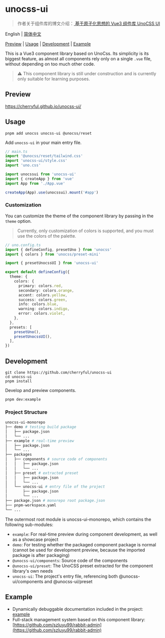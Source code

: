 # unocss-ui

> 作者关于组件库的博文介绍：<a href="https://luzhenyu.blog.csdn.net/article/details/130799232" target="_blank"> 基于原子化思想的 Vue3 组件库 UnoCSS UI
</a>


English | [简体中文](./README-CN.md)


[Preview](#Preview) | [Usage](#Usage)  | [Development](#Development) | [Example](#Example)


This is a Vue3 component library based on UnoCss. Its simplicity is its biggest feature, as almost all components rely only on a single `.vue` file, without depending on too much other code. 

> ⚠️ This component library is still under construction and is currently only suitable for learning purposes.

## Preview

<a href="https://cherryful.github.io/unocss-ui/" target="_blank">
https://cherryful.github.io/unocss-ui/
</a>

## Usage


```
pnpm add unocss unocss-ui @unocss/reset
```

Add `unocss-ui` in your main entry file.


```ts
// main.ts
import '@unocss/reset/tailwind.css'
import 'unocss-ui/style.css'
import 'uno.css'

import unocssui from 'unocss-ui'
import { createApp } from 'vue'
import App from './App.vue'

createApp(App).use(unocssui).mount('#app')
```

### Customization

You can customize the theme of the component library by passing in the `theme` option.

> Currently, only customization of colors is supported, and you must use the colors of the palette.

```ts
// uno.config.ts
import { defineConfig, presetUno } from 'unocss'
import { colors } from 'unocss/preset-mini'

import { presetUnocssUI } from 'unocss-ui'

export default defineConfig({
  theme: {
    colors: {
      primary: colors.red,
      secondary: colors.orange,
      accent: colors.yellow,
      success: colors.green,
      info: colors.blue,
      warning: colors.indigo,
      error: colors.violet,
    },
  },
  presets: [
    presetUno(),
    presetUnocssUI(),
  ],
})
```

## Development

```
git clone https://github.com/cherryful/unocss-ui
cd unocss-ui
pnpm install
```

Develop and preview components.

```bash
pnpm dev:example
```

### Project Structure

```bash
unocss-ui-monorepo
├── demo # testing build package
│   ├── package.json
│   └── ...
├── example # real-time preview
│   ├── package.json
│   └── ...
├── packages
│   ├── components # source code of components
│   │   ├── package.json
│   │   └── ...
│   ├── preset # extracted preset
│   │   ├── package.json
│   │   └── ...
│   └── unocss-ui # entry file of the project
│       ├── package.json
│       └── ...
├── package.json # monorepo root package.json
├── pnpm-workspace.yaml
└── ...
```

The outermost root module is unocss-ui-monorepo, which contains the following sub-modules:

- `example`: For real-time preview during component development, as well as a showcase project
- `demo`: For testing whether the packaged component package is normal (cannot be used for development preview, because the imported package is after packaging)
- `@unocss-ui/components`: Source code of the components
- `@unocss-ui/preset`: The UnoCSS preset extracted for the component library's own needs
- `unocss-ui`: The project's entry file, referencing both @unocss-ui/components and @unocss-ui/preset

## Example

- Dynamically debuggable documentation included in the project: [example](https://github.com/cherryful/unocss-ui/tree/main/example)
- Full-stack management system based on this component library: [https://github.com/szluyu99/rabbit-admin](https://github.com/szluyu99/rabbit-admin)